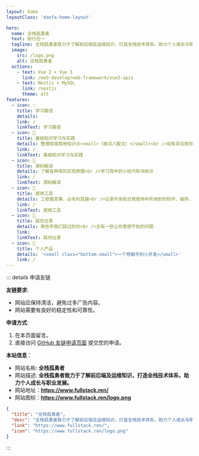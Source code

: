 ```yaml
---
layout: home
layoutClass: 'daofa-home-layout'

hero:
  name: 全栈孤勇者
  text: 知行合一
  tagline: 全栈孤勇者致力于了解前后端及运维知识，打造全栈技术体系，助力个人成长与职业发展。
  image:
    src: /logo.png
    alt: 全栈孤勇者
  actions:
    - text: Vue 2 + Vue 3
      link: /web-develop/web-framework/vue2-apis
    - text: Nestjs + MySQL
      link: /nestjs
      theme: alt
features:
  - icon: 💡
    title: 学习路径
    details: 
    link: /
    linkText: 学习路径
  - icon: 📖
    title: 基础知识学习与实践
    details: 整理前端常用知识点<small>（面试八股文）</small><br />如有异议按你的理解为主，不接受反驳
    link: /
    linkText: 基础知识学习与实践
  - icon: 📘
    title: 源码解读
    details: 了解各种库的实现原理<br />学习其中的小技巧和冷知识
    link: /
    linkText: 源码解读
  - icon: 🧰
    title: 提效工具
    details: 工欲善其事，必先利其器<br />记录开发和日常使用中所用到的软件、插件、扩展等
    link: /
    linkText: 提效工具
  - icon: 🐞
    title: 踩坑记录
    details: 那些年我们踩过的坑<br />总有一些让你意想不到的问题
    link: 
    linkText: 踩坑记录
  - icon: 💯
    title: 个人产品
    details: '<small class="bottom-small">一个想躺平的小开发</small>'
    link: /
---
```


::: details 申请友链

**友链要求**:

- 网站应保持清洁，避免过多广告内容。
- 网站需要有良好的稳定性和可靠性。

**申请方式**:

1. 在本页面留言。
2. 直接访问 [GitHub 友链申请页面](https://github.com/fullstackren/fullstackren.github.io/issues/1) 提交您的申请。

**本站信息**：

- 网站名称: **全栈孤勇者**
- 网站描述: **全栈孤勇者致力于了解前后端及运维知识，打造全栈技术体系，助力个人成长与职业发展。**
- 网站地址：**<https://www.fullstack.ren/>**
- 网站图标：**<https://www.fullstack.ren/logo.png>**

```json
{
  "title": "全栈孤勇者",
  "desc": "全栈孤勇者致力于了解前后端及运维知识，打造全栈技术体系，助力个人成长与职业发展。",
  "link": "https://www.fullstack.ren/",
  "icon": "https://www.fullstack.ren/logo.png"
}
```

:::

<style>
/*爱的魔力转圈圈*/
.daofa-home-layout .image-src:hover {
  transform: translate(-50%, -50%) rotate(666turn);
  transition: transform 59s 1s cubic-bezier(0.3, 0, 0.8, 1);
}

.daofa-home-layout .details small {
  opacity: 0.8;
}

.daofa-home-layout .item:last-child .details {
  display: flex;
  justify-content: flex-end;
  align-items: end;
}
</style>